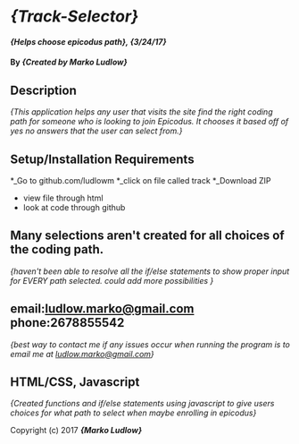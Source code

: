 # _{Track-Selector}_

#### _{Helps choose epicodus path}, {3/24/17}_

#### By _**{Created by Marko Ludlow}**_

## Description

_{This application helps any user that visits the site find the right coding path for someone who is looking to join Epicodus. It chooses it based off of yes no answers that the user can select from.}_

## Setup/Installation Requirements

*_Go to github.com/ludlowm
*_click on file called track
*_Download ZIP
* view file through html
* look at code through github

## Many selections aren't created for all choices of the coding path.

_{haven't been able to resolve all the if/else statements to show proper input for EVERY path selected. could add more possibilities }_

## email:ludlow.marko@gmail.com phone:2678855542

_{best way to contact me if any issues occur when running the program is to email me at ludlow.marko@gmail.com}_

## HTML/CSS, Javascript

_{Created functions and if/else statements using javascript to give users choices for what path to select when maybe enrolling in epicodus}_

Copyright (c) 2017 **_{Marko Ludlow}_**

